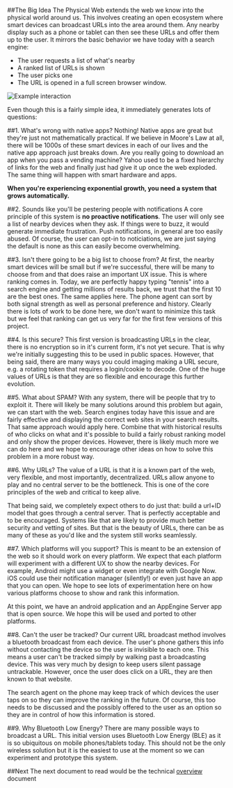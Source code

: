 ##The Big Idea
The Physical Web extends the  web we know into the physical world around us. This involves creating an open ecosystem where smart devices can broadcast URLs into the area around them. Any nearby display such as a phone or tablet can then see these URLs and offer them up to the user. It mirrors the basic behavior we have today with a search engine:

* The user requests a list of what's nearby
* A ranked list of URLs is shown
* The user picks one
* The URL is opened in a full screen browser window.

![Example interaction](https://raw.githubusercontent.com/google/physical-web/master/documentation/images/example.png)

Even though this is a fairly simple idea, it immediately generates lots of questions:

##1. What's wrong with native apps?
Nothing! Native apps are great but they're just not mathematically practical. If we believe in Moore's Law at all, there will be 1000s of these smart devices in each of our lives and the native app approach just breaks down. Are you really going to download an app when you pass a vending machine? Yahoo used to be a fixed hierarchy of links for the web and finally just had give it up once the web exploded. The same thing will happen with smart hardware and apps.

**When you're experiencing exponential growth, you need a system that grows automatically.** 


##2. Sounds like you'll be pestering people with notifications
A core principle of this system is **no proactive notifications**. The user will only see a list of nearby devices when they ask. If things were to buzz, it would generate immediate frustration. Push notifications, in general are too easily abused. Of course, the user can opt-in to noticiations, we are just saying the default is none as this can easily become overwhelming.

##3. Isn't there going to be a big list to choose from?
At first, the nearby smart devices will be small but if we're successful, there will be many to choose from and that does raise an important UX issue. This is where ranking comes in. Today, we are perfectly happy typing "tennis" into a search engine and getting millions of results back, we trust that the first 10 are the best ones. The same applies here. The phone agent can sort by both signal strength as well as personal preference and history. Clearly there is lots of work to be done here, we don't want to minimize this task but we feel that ranking can get us very far for the first few versions of this project.

##4. Is this secure?
This first version is broadcasting URLs in the clear, there is no encryption so in it's current form, it's not yet secure. That is why we're initially suggesting this to be used in public spaces. However, that being said, there are many ways you could imaging making a URL secure, e.g. a rotating token that requires a login/cookie to decode. One of the huge values of URLs is that they are so flexible and encourage this further evolution.

##5. What about SPAM?
With any system, there will be people that try to exploit it. There will likely be many solutions around this problem but again, we can start with the web. Search engines today have this issue and are fairly effective and displaying the correct web sites in your search results. That same approach would apply here. Combine that with historical results of who clicks on what and it's possible to build a fairly robust ranking model and only show the proper devices. However, there is likely much more we can do here and we hope to encourage other ideas on how to solve this problem in a more robust way.

##6. Why URLs?
The value of a URL is that it is a known part of the web, very flexible, and most importantly, decentralized. URLs allow anyone to play and no central server to be the bottleneck. This is one of the core principles of the web and critical to keep alive.

That being said, we completely expect others to do just that: build a url+ID model that goes through a central server. That is perfectly acceptable and to be encouraged. Systems like that are likely to provide much better security and vetting of sites. But that is the beauty of URLs, there can be as many of these as you'd like and the system still works seamlessly.  

##7. Which platforms will you support?
This is meant to be an extension of the web so it should work on every platform. We expect that each platform will experiment with a different UX to show the nearby devices. For example, Android might use a widget or even integrate with Google Now. iOS could use their notification manager (silently!) or even just have an app that you can open. We hope to see lots of experimentation here on how various platforms choose to show and rank this information.

At this point, we have an android application and an AppEngine Server app that is open source. We hope this will be used and ported to other platforms.

##8. Can't the user be tracked?
Our current URL broadcast method involves a bluetooth broadcast from each device. The user's phone gathers this info without contacting the device so the user is invisible to each one. This means a user can't be tracked simply by walking past a broadcasting device. This was very much by design to keep users silent passage untrackable. However, once the user does click on a URL, they are then known to that website. 

The search agent on the phone may keep track of which devices the user taps on so they can improve the ranking in the future. Of course, this too needs to be discussed and the possibly offered to the user as an option so they are in control of how this information is stored.

##9. Why Bluetooth Low Energy?
There are many possible ways to broadcast a URL. This initial version uses Bluetooth Low Energy (BLE) as it is so ubiquitous on mobile phones/tablets today. This should not be the only wireless solution but it is the easiest to use at the moment so we can experiment and prototype this system.

##Next
The next document to read would be the technical [overview](http://github.com/google/physical-web/blob/master/documentation/technical_overview.md) document
